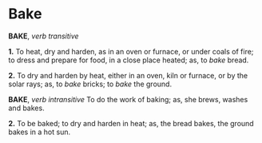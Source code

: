 # Bake

**BAKE**, _verb transitive_

**1.** To heat, dry and harden, as in an oven or furnace, or under coals of fire; to dress and prepare for food, in a close place heated; as, to _bake_ bread.

**2.** To dry and harden by heat, either in an oven, kiln or furnace, or by the solar rays; as, to _bake_ bricks; to _bake_ the ground.

**BAKE**, _verb intransitive_ To do the work of baking; as, she brews, washes and bakes.

**2.** To be baked; to dry and harden in heat; as, the bread bakes, the ground bakes in a hot sun.